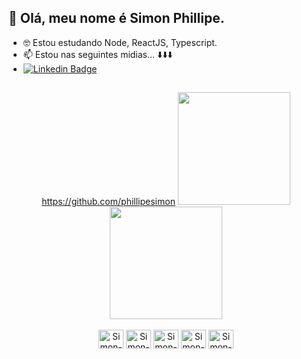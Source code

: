 ## 👋 Olá, meu nome é Simon Phillipe.
- 🤓 Estou estudando Node, ReactJS, Typescript. 
- 📫 Estou nas seguintes midias... ⬇️⬇️⬇️
-  [![Linkedin Badge](https://img.shields.io/badge/-LinkedIn-blue?style=flat-square&logo=Linkedin&logoColor=white&link=https://www.linkedin.com/in/simon-m-6719b9209/)](https://www.linkedin.com/in/simon-m-6719b9209/)

##

<div align="center">
   <a href="xyz.html" target="_blank">https://github.com/phillipesimon</a>
<!--   <a href="https://github.com/phillipesimon"> -->
  <img height="180em" src="https://github-readme-stats.vercel.app/api?username=phillipesimon&show_icons=true&theme=dark&include_all_commits=true&count_private=true"/>
  <img height="180em" src="https://github-readme-stats.vercel.app/api/top-langs/?username=phillipesimon&layout=compact&langs_count=7&theme=dark"/>
</div>
  
<div align="center" style="display: inline_block"><br>
  <img align="center" alt="Simon-Js" height="30" width="40" src="https://cdn.jsdelivr.net/gh/devicons/devicon/icons/javascript/javascript-original.svg">
  <img align="center" alt="Simon-Ty" height="30" width="40" src="https://cdn.jsdelivr.net/gh/devicons/devicon/icons/typescript/typescript-plain.svg">
  <img align="center" alt="Simon-Nd" height="30" width="40" src="https://cdn.jsdelivr.net/gh/devicons/devicon/icons/nodejs/nodejs-plain.svg">
  <img align="center" alt="Simon-Rc" height="30" width="40" src="https://cdn.jsdelivr.net/gh/devicons/devicon/icons/react/react-original.svg">
  <img align="center" alt="Simon-Nx" height="30" width="40" src="https://cdn.jsdelivr.net/gh/devicons/devicon/icons/nextjs/nextjs-line.svg">
</div>
  
##

<!---
phillipesimon/phillipesimon is a ✨ special ✨ repository because its `README.md` (this file) appears on your GitHub profile.
You can click the Preview link to take a look at your changes.
--->
